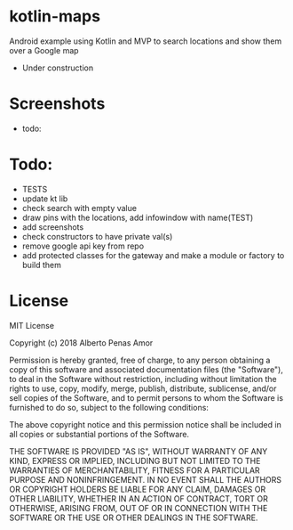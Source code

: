 # kotlin-maps
Android example using Kotlin and MVP to search locations and show them over a Google map
* Under construction

# Screenshots
* todo:

# Todo:
* TESTS
* update kt lib
* check search with empty value
* draw pins with the locations, add infowindow with name(TEST)
* add screenshots
* check constructors to have private val(s)
* remove google api key from repo
* add protected classes for the gateway and make a module or factory to build them


# License
MIT License

Copyright (c) 2018 Alberto Penas Amor

Permission is hereby granted, free of charge, to any person obtaining a copy
of this software and associated documentation files (the "Software"), to deal
in the Software without restriction, including without limitation the rights
to use, copy, modify, merge, publish, distribute, sublicense, and/or sell
copies of the Software, and to permit persons to whom the Software is
furnished to do so, subject to the following conditions:

The above copyright notice and this permission notice shall be included in all
copies or substantial portions of the Software.

THE SOFTWARE IS PROVIDED "AS IS", WITHOUT WARRANTY OF ANY KIND, EXPRESS OR
IMPLIED, INCLUDING BUT NOT LIMITED TO THE WARRANTIES OF MERCHANTABILITY,
FITNESS FOR A PARTICULAR PURPOSE AND NONINFRINGEMENT. IN NO EVENT SHALL THE
AUTHORS OR COPYRIGHT HOLDERS BE LIABLE FOR ANY CLAIM, DAMAGES OR OTHER
LIABILITY, WHETHER IN AN ACTION OF CONTRACT, TORT OR OTHERWISE, ARISING FROM,
OUT OF OR IN CONNECTION WITH THE SOFTWARE OR THE USE OR OTHER DEALINGS IN THE
SOFTWARE.

